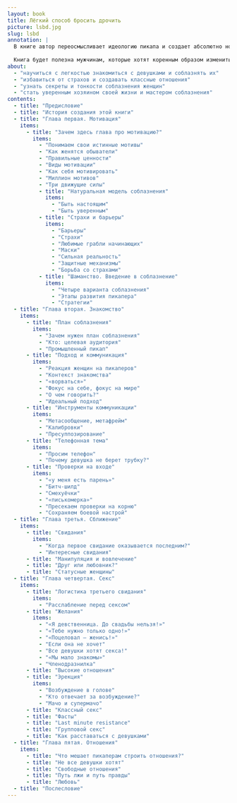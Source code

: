```yaml
---
layout: book
title: Лёгкий способ бросить дрочить
picture: lsbd.jpg
slug: lsbd
annotation: |
  В книге автор переосмысливает идеологию пикапа и создает абсолютно новый подход к самой сути процесса соблазнения. В основу положена натуральная модель поведения, которая исключает использование манипулятивных техник и надевание красивых масок для достижения своей цели. Теперь для того, чтобы соблазнение стало простым и естественным, достаточно быть собой и не бояться.
  
  Книга будет полезна мужчинам, которые хотят коренным образом изменить свои привычные модели поведения. Она станет наглядным руководством по избавлению от страхов и барьеров, обретению уверенности и легкости в общении с девушками, что позитивно отразится на всех остальных сферах жизни.
about:
  - "научиться с легкостью знакомиться с девушками и соблазнять их"
  - "избавиться от страхов и создавать классные отношения"
  - "узнать секреты и тонкости соблазнения женщин"
  - "стать уверенным хозяином своей жизни и мастером соблазнения"
contents:
  - title: "Предисловие"
  - title: "История создания этой книги"
  - title: "Глава первая. Мотивация"
    items:
      - title: "Зачем здесь глава про мотивацию?"
        items:
          - "Понимаем свои истинные мотивы"
          - "Как женятся обыватели"
          - "Правильные ценности"
          - "Виды мотивации"
          - "Как себя мотивировать"
          - "Миллион мотивов"
          - "Три движущие силы"
          - title: "Натуральная модель соблазнения"
            items:
              - "Быть настоящим"
              - "Быть уверенным"
          - title: "Страхи и барьеры"
            items:
              - "Барьеры"
              - "Страхи"
              - "Любимые грабли начинающих"
              - "Маски"
              - "Сильная реальность"
              - "Защитные механизмы"
              - "Борьба со страхами"
          - title: "Шаманство. Введение в соблазнение"
            items:
              - "Четыре варианта соблазнения"
              - "Этапы развития пикапера"
              - "Стратегии"
  - title: "Глава вторая. Знакомство"
    items:
      - title: "План соблазнения"
        items:
          - "Зачем нужен план соблазнения"
          - "Кто: целевая аудитория"
          - "Промышленный пикап"
      - title: "Подход и коммуникация"
        items:
          - "Реакция женщин на пикаперов"
          - "Контекст знакомства"
          - "«ворваться»"
          - "Фокус на себе, фокус на мире"
          - "О чем говорить?"
          - "Идеальный подход"
      - title: "Инструменты коммуникации"
        items:
          - "Метасообщение, метафрейм"
          - "Калибровки"
          - "Пресуппозирование"
      - title: "Телефонная тема"
        items:
          - "Просим телефон"
          - "Почему девушка не берет трубку?"
      - title: "Проверки на входе"
        items:
          - "«у меня есть парень»"
          - "Битч-шилд"
          - "Смехуёчки"
          - "«писькомерка»"
          - "Пресекаем проверки на корню"
          - "Сохраняем боевой настрой"
  - title: "Глава третья. Сближение"
    items:
      - title: "Свидания"
        items:
          - "Когда первое свидание оказывается последним?"
          - "Интересные свидания"
      - title: "Манипуляция и вовлечение"
      - title: "Друг или любовник?"
      - title: "Статусные женщины"
  - title: "Глава четвертая. Секс"
    items:
      - title: "Логистика третьего свидания"
        items:
          - "Расслабление перед сексом"
      - title: "Желания"
        items:
          - "«Я девственница. До свадьбы нельзя!»"
          - "«Тебе нужно только одно!»"
          - "«Поцеловал — женись!»"
          - "Если она не хочет"
          - "Все девушки хотят секса!"
          - "«Мы мало знакомы»"
          - "Членодразнилка"
      - title: "Высокие отношения"
      - title: "Эрекция"
        items:
          - "Возбуждение в голове"
          - "Кто отвечает за возбуждение?"
          - "Мачо и супермачо"
      - title: "Классный секс"
      - title: "Фасты"
      - title: "Last minute resistance"
      - title: "Групповой секс"
      - title: "Как расставаться с девушками"
  - title: "Глава пятая. Отношения"
    items:
      - title: "Что мешает пикаперам строить отношения?"
      - title: "Не все девушки хотят"
      - title: "Свободные отношения"
      - title: "Путь лжи и путь правды"
      - title: "Любовь"
  - title: "Послесловие"
---
```

